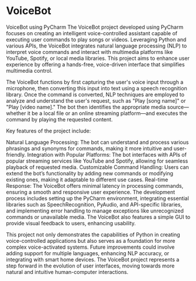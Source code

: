 # VoiceBot
VoiceBot using PyCharm
The VoiceBot project developed using PyCharm focuses on creating an intelligent voice-controlled assistant capable of executing user commands to play songs or videos. Leveraging Python and various APIs, the VoiceBot integrates natural language processing (NLP) to interpret voice commands and interact with multimedia platforms like YouTube, Spotify, or local media libraries. This project aims to enhance user experience by offering a hands-free, voice-driven interface that simplifies multimedia control.

The VoiceBot functions by first capturing the user's voice input through a microphone, then converting this input into text using a speech recognition library. Once the command is converted, NLP techniques are employed to analyze and understand the user's request, such as "Play [song name]" or "Play [video name]." The bot then identifies the appropriate media source—whether it be a local file or an online streaming platform—and executes the command by playing the requested content.

Key features of the project include:

Natural Language Processing: The bot can understand and process various phrasings and synonyms for commands, making it more intuitive and user-friendly.
Integration with Popular Platforms: The bot interfaces with APIs of popular streaming services like YouTube and Spotify, allowing for seamless playback of requested media.
Customizable Command Handling: Users can extend the bot’s functionality by adding new commands or modifying existing ones, making it adaptable to different use cases.
Real-time Response: The VoiceBot offers minimal latency in processing commands, ensuring a smooth and responsive user experience.
The development process includes setting up the PyCharm environment, integrating essential libraries such as SpeechRecognition, PyAudio, and API-specific libraries, and implementing error handling to manage exceptions like unrecognized commands or unavailable media. The VoiceBot also features a simple GUI to provide visual feedback to users, enhancing usability.

This project not only demonstrates the capabilities of Python in creating voice-controlled applications but also serves as a foundation for more complex voice-activated systems. Future improvements could involve adding support for multiple languages, enhancing NLP accuracy, or integrating with smart home devices. The VoiceBot project represents a step forward in the evolution of user interfaces, moving towards more natural and intuitive human-computer interactions.
